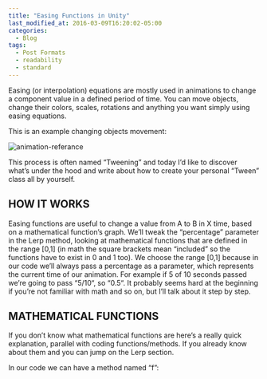 ```yaml
---
title: "Easing Functions in Unity"
last_modified_at: 2016-03-09T16:20:02-05:00
categories:
  - Blog
tags:
  - Post Formats
  - readability
  - standard
---
```



Easing (or interpolation) equations are mostly used in animations to change a component value in a defined period of time.
You can move objects, change their colors, scales, rotations and anything you want simply using easing equations.

This is an example changing objects movement:

![animation-referance](https://kerimdeveci.github.io/assets/images/Animation-References-easing-equations.gif)

This process is often named “Tweening” and today I’d like to discover what’s under the hood and write about how to create your personal “Tween” class all by yourself.

## HOW IT WORKS

Easing functions are useful to change a value from A to B in X time, based on a mathematical function’s graph. We’ll tweak the “percentage” parameter in the Lerp method, looking at mathematical functions that are defined in the range [0,1] (in math the square brackets mean “included” so the functions have to exist in 0 and 1 too). We choose the range [0,1] because in our code we’ll always pass a percentage as a parameter, which represents the current time of our animation. For example if 5 of 10 seconds passed we’re going to pass “5/10“, so “0.5“. It probably seems hard at the beginning if you’re not familiar with math and so on, but I’ll talk about it step by step.

## MATHEMATICAL FUNCTIONS

If you don’t know what mathematical functions are here’s a really quick explanation, parallel with coding functions/methods. If you already know about them and you can jump on the Lerp section.

In our code we can have a method named “f”:

